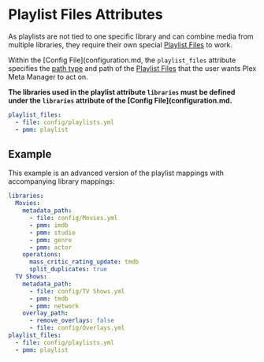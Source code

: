 # Playlist Files Attributes

As playlists are not tied to one specific library and can combine media from multiple libraries, they require their own special [Playlist Files](../metadata/playlist.md) to work.

Within the [Config File](configuration.md, the `playlist_files` attribute specifies the [path type](paths.md) and path of the [Playlist Files](../metadata/playlist.md) that the user wants Plex Meta Manager to act on.

**The libraries used in the playlist attribute `libraries` must be defined under the `libraries` attribute of the [Config File](configuration.md.**

```yaml
playlist_files:
  - file: config/playlists.yml
  - pmm: playlist
```

## Example

This example is an advanced version of the playlist mappings with accompanying library mappings:

```yaml
libraries:
  Movies:
    metadata_path:
      - file: config/Movies.yml
      - pmm: imdb
      - pmm: studio
      - pmm: genre
      - pmm: actor
    operations:
      mass_critic_rating_update: tmdb
      split_duplicates: true
  TV Shows:
    metadata_path:
      - file: config/TV Shows.yml
      - pmm: tmdb
      - pmm: network
    overlay_path:
      - remove_overlays: false
      - file: config/Overlays.yml
playlist_files:
  - file: config/playlists.yml
  - pmm: playlist
```
